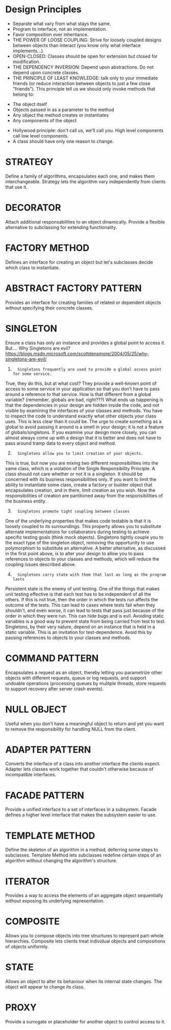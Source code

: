 # Design Principles

* Separate what vary from what stays the same.
* Program to interface, not an implementation.
* Favor composition over inheritance.
* THE POWER OF LOOSE COUPLING: Strive for loosely coupled designs between objects than interact (you know only what
interface implements...).
* OPEN-CLOSED: Classes should be open for extension but closed for modification.
* THE DEPENDENCY INVERSION: Depend upon abstractions. Do not depend upon concrete classes.
* THE PRINCIPLE OF LEAST KNOWLEDGE: talk only to your immediate friends (or reduce interaction between objects to just
a few close "friends"). This principle tell us we should only invoke methods that belong to:
- The object itself
- Objects passed in as a parameter to the method
- Any object the method creates or instantiates
- Any components of the object
* Hollywood principle: don't call us, we'll call you. High level components call low level components.
* A class should have only one reason to change.

# STRATEGY
Define a family of algorithms, encapsulates each one, and makes them interchangeable. Strategy lets the algorithm vary
independently from clients that use it.

# DECORATOR
Attach additional responsabilities to an object dinamically. Provide a flexible alternative to subclassing for extending
functionality.

# FACTORY METHOD
Defines an interface for creating an object but let's subclasses decide which class to instantiate.

# ABSTRACT FACTORY PATTERN
Provides an interface for creating families of related or dependent objects without specifying their concrete classes.

# SINGLETON
Ensure a class has only an instance and provides a global point to access it.
But.... Why Singletons are evil? https://blogs.msdn.microsoft.com/scottdensmore/2004/05/25/why-singletons-are-evil/

1)       Singletons frequently are used to provide a global access point for some service.
True, they do this, but at what cost? They provide a well-known point of access to some service in your application so
that you don’t have to pass around a reference to that service. How is that different from a global variable? (remember,
globals are bad, right???) What ends up happening is that the dependencies in your design are hidden inside the code,
and not visible by examining the interfaces of your classes and methods. You have to inspect the code to understand
exactly what other objects your class uses. This is less clear than it could be. The urge to create something as a
global to avoid passing it around is a smell in your design; it is not a feature of globals/singletons. If you examine
your design more closely, you can almost always come up with a design that it is better and does not have to pass around
 tramp data to every object and method.

2)       Singletons allow you to limit creation of your objects.
This is true, but now you are mixing two different responsibilities into the same class, which is a violation of the
Single Responsibility Principle. A class should not care whether or not it is a singleton. It should be concerned with
its business responsibilities only. If you want to limit the ability to instantiate some class, create a factory or
builder object that encapsulates creation, and in there, limit creation as you wish. Now the responsibilities of
creation are partitioned away from the responsibilities of the business entity.

3)       Singletons promote tight coupling between classes
One of the underlying properties that makes code testable is that it is loosely coupled to its surroundings. This
property allows you to substitute alternate implementations for collaborators during testing to achieve specific
testing goals (think mock objects). Singletons tightly couple you to the exact type of the singleton object, removing
the opportunity to use polymorphism to substitute an alternative. A better alternative, as discussed in the first point
above, is to alter your design to allow you to pass references to objects to your classes and methods, which will reduce
 the coupling issues described above.

4)       Singletons carry state with them that last as long as the program lasts
Persistent state is the enemy of unit testing. One of the things that makes unit testing effective is that each test has
 to be independent of all the others. If this is not true, then the order in which the tests run affects the outcome of
 the tests. This can lead to cases where tests fail when they shouldn’t, and even worse, it can lead to tests that pass
 just because of the order in which they were run. This can hide bugs and is evil. Avoiding static variables is a good
 way to prevent state from being carried from test to test. Singletons, by their very nature, depend on an instance that
  is held in a static variable. This is an invitation for test-dependence. Avoid this by passing references to objects
  to your classes and methods.

# COMMAND PATTERN
Encapsulates a request as an object, thereby letting you parametrize other objects with different requests, queue or
log requests, and support undoable operations (processing queues by mulitple threads, store requests to support 
recovery after server crash events).

# NULL OBJECT
Useful when you don't have a meaningful object to return and yet you want to remove the responsibility for handling
NULL from the client.

# ADAPTER PATTERN
Converts the interface of a class into another interface the clients expect. Adapter lets classes work together that
couldn't otherwise because of incompatible interfaces.

# FACADE PATTERN
Provide a unified interface to a set of interfaces in a subsystem. Facade defines a higher level interface that makes
the subsystem easier to use.

# TEMPLATE METHOD
Define the skeleton of an algorithm in a method, deferring some steps to subclasses. Template Method lets subclasses
redefine certain steps of an algorithm without changing the algorithm's structure.

# ITERATOR
Provides a way to access the elements of an aggregate object sequentially without exposing its underlying representation.

# COMPOSITE
Allows you to compose objects into tree structures to represent part-whole hierarchies. Composite lets clients treat
individual objects and compositions of objects uniformly.

# STATE
Allows an object to alter its behaviour when its internal state changes. The object will appear to change its class.

# PROXY
Provide a surrogate or placeholder for another object to control access to it.